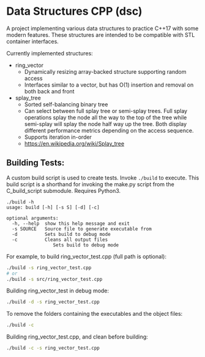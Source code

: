 # Data Structures CPP (dsc)

A project implementing various data structures to practice C++17 with some modern features. These structures are intended to be compatible with STL container interfaces.

Currently implemented structures:
  - ring_vector
    - Dynamically resizing array-backed structure supporting random access
    - Interfaces similar to a vector, but has O(1) insertion and removal on both back and front
  - splay_tree
    - Sorted self-balancing binary tree
    - Can select between full splay tree or semi-splay trees. Full splay operations splay the node all the way to the top of the tree while semi-splay will splay the node half way up the tree. Both display different performance metrics depending on the access sequence.
    - Supports iteration in-order
    - https://en.wikipedia.org/wiki/Splay_tree

## Building Tests:

A custom build script is used to create tests. Invoke `./build` to execute. This build script is a shorthand for invoking the <span>make.py</span> script from the C_build_script submodule. Requires Python3.

```
./build -h
usage: build [-h] [-s S] [-d] [-c]

optional arguments:
  -h, --help  show this help message and exit
  -s SOURCE   Source file to generate executable from
  -d          Sets build to debug mode
  -c          Cleans all output files
                 Sets build to debug mode
```

For example, to build ring_vector_test.cpp (full path is optional):
```bash
./build -s ring_vector_test.cpp
# or
./build -s src/ring_vector_test.cpp
```

Building ring_vector_test in debug mode:
```bash
./build -d -s ring_vector_test.cpp
```

To remove the folders containing the executables and the object files:
```bash
./build -c
```

Building ring_vector_test.cpp, and clean before building:
```bash
./build -c -s ring_vector_test.cpp
```